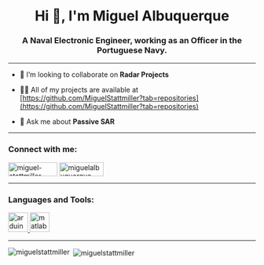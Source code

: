 <h1 align="center">Hi 👋, I'm Miguel Albuquerque</h1>
<h3 align="center">A Naval Electronic Engineer, working as an Officer in the Portuguese Navy.</h3>

***

- 👯 I’m looking to collaborate on **Radar Projects**

- 👨‍💻 All of my projects are available at [https://github.com/MiguelStattmiller?tab=repositories](https://github.com/MiguelStattmiller?tab=repositories)

- 💬 Ask me about **Passive SAR**

***

<h3 align="left">Connect with me:</h3>
<p align="left">
<a href="https://linkedin.com/in/miguel-stattmiller-albuquerque" target="blank"><img align="center" src="https://img.shields.io/badge/LinkedIn-0077B5?style=for-the-badge&logo=linkedin&logoColor=white" alt="miguel-stattmiller-albuquerque" height="28" width="100" /></a>
<a href="mailto:miguelalbuquerque719@gmail.com" target="blank"><img align="center" src="https://img.shields.io/badge/Gmail-D14836?style=for-the-badge&logo=gmail&logoColor=white" alt="miguelalbuquerque" height="28" width="90" /></a>
</p>

***

<h3 align="left">Languages and Tools:</h3>
<p align="left"> <a href="https://www.arduino.cc/" target="_blank" rel="noreferrer"> <img src="https://cdn.worldvectorlogo.com/logos/arduino-1.svg" alt="arduino" width="40" height="40"/> </a> <a href="https://www.mathworks.com/" target="_blank" rel="noreferrer"> <img src="https://upload.wikimedia.org/wikipedia/commons/2/21/Matlab_Logo.png" alt="matlab" width="40" height="40"/> </a> </p>

***

<p><img align="left" src="https://github-readme-stats.vercel.app/api/top-langs?username=miguelstattmiller&show_icons=true&locale=en&layout=compact" alt="miguelstattmiller" /></p>

<p>&nbsp;<img align="center" src="https://github-readme-stats.vercel.app/api?username=miguelstattmiller&show_icons=true&locale=en" alt="miguelstattmiller" /></p>

